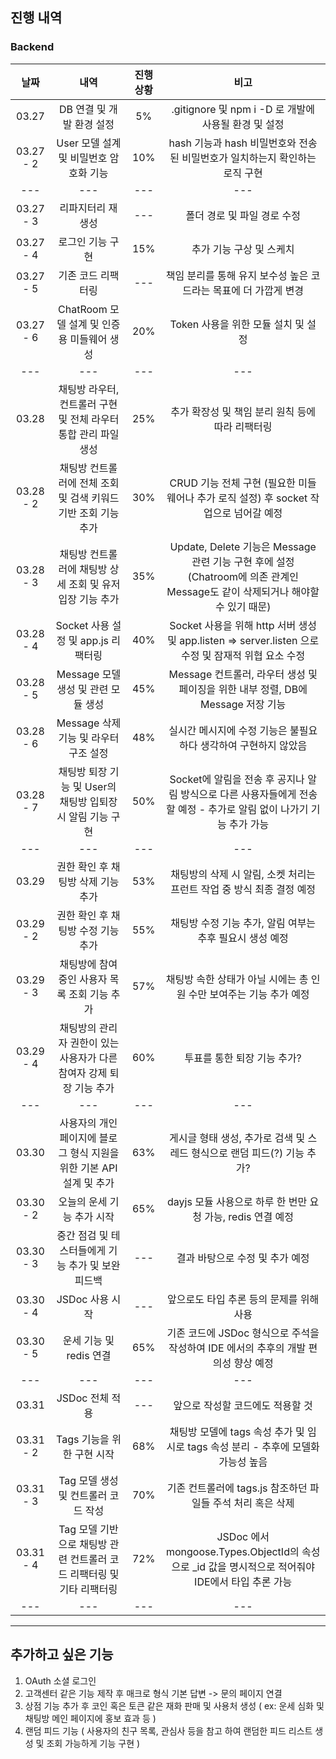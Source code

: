 ## 진행 내역

### Backend

|날짜|내역|진행 상황|비고|
|:---:|:---:|:---:|:---:|
|03.27|DB 연결 및 개발 환경 설정|5%|.gitignore 및 npm i -D 로 개발에 사용될 환경 및 설정|
|03.27 - 2|User 모델 설계 및 비밀번호 암호화 기능|10%|hash 기능과 hash 비밀번호와 전송된 비밀번호가 일치하는지 확인하는 로직 구현|
|---|---|---|---|
|03.27 - 3|리파지터리 재생성|---|폴더 경로 및 파일 경로 수정|
|03.27 - 4|로그인 기능 구현|15%|추가 기능 구상 및 스케치| 
|03.27 - 5|기존 코드 리팩터링|---|책임 분리를 통해 유지 보수성 높은 코드라는 목표에 더 가깝게 변경|
|03.27 - 6|ChatRoom 모델 설계 및 인증용 미들웨어 생성|20%|Token 사용을 위한 모듈 설치 및 설정|
|---|---|---|---|
|03.28|채팅방 라우터, 컨트롤러 구현 및 전체 라우터 통합 관리 파일 생성|25%|추가 확장성 및 책임 분리 원칙 등에 따라 리팩터링|
|03.28 - 2|채팅방 컨트롤러에 전체 조회 및 검색 키워드 기반 조회 기능 추가|30%|CRUD 기능 전체 구현 (필요한 미들웨어나 추가 로직 설정) 후 socket 작업으로 넘어갈 예정|
|03.28 - 3|채팅방 컨트롤러에 채팅방 상세 조회 및 유저 입장 기능 추가|35%|Update, Delete 기능은 Message 관련 기능 구현 후에 설정 (Chatroom에 의존 관계인 Message도 같이 삭제되거나 해야할 수 있기 때문)|
|03.28 - 4|Socket 사용 설정 및 app.js 리팩터링|40%|Socket 사용을 위해 http 서버 생성 및 app.listen => server.listen 으로 수정 및 잠재적 위협 요소 수정|
|03.28 - 5|Message 모델 생성 및 관련 모듈 생성|45%|Message 컨트롤러, 라우터 생성 및 페이징을 위한 내부 정렬, DB에 Message 저장 기능|
|03.28 - 6|Message 삭제 기능 및 라우터 구조 설정|48%|실시간 메시지에 수정 기능은 불필요하다 생각하여 구현하지 않았음| 
|03.28 - 7|채팅방 퇴장 기능 및 User의 채팅방 입퇴장 시 알림 기능 구현|50%|Socket에 알림을 전송 후 공지나 알림 방식으로 다른 사용자들에게 전송할 예정 - 추가로 알림 없이 나가기 기능 추가 가능|
|---|---|---|---|
|03.29|권한 확인 후 채팅방 삭제 기능 추가|53%|채팅방의 삭제 시 알림, 소켓 처리는 프런트 작업 중 방식 최종 결정 예정|
|03.29 - 2|권한 확인 후 채팅방 수정 기능 추가|55%|채팅방 수정 기능 추가, 알림 여부는 추후 필요시 생성 예정|
|03.29 - 3|채팅방에 참여중인 사용자 목록 조회 기능 추가|57%|채팅방 속한 상태가 아닐 시에는 총 인원 수만 보여주는 기능 추가 예정|
|03.29 - 4|채팅방의 관리자 권한이 있는 사용자가 다른 참여자 강제 퇴장 기능 추가|60%|투표를 통한 퇴장 기능 추가?|
|---|---|---|---|
|03.30|사용자의 개인 페이지에 블로그 형식 지원을 위한 기본 API 설계 및 추가|63%|게시글 형태 생성, 추가로 검색 및 스레드 형식으로 랜덤 피드(?) 기능 추가?|
|03.30 - 2|오늘의 운세 기능 추가 시작|65%|dayjs 모듈 사용으로 하루 한 번만 요청 가능, redis 연결 예정|
|03.30 - 3|중간 점검 및 테스터들에게 기능 추가 및 보완 피드백|---|결과 바탕으로 수정 및 추가 예정|
|03.30 - 4|JSDoc 사용 시작|---|앞으로도 타입 추론 등의 문제를 위해 사용|
|03.30 - 5|운세 기능 및 redis 연결|65%|기존 코드에 JSDoc 형식으로 주석을 작성하여 IDE 에서의 추후의 개발 편의성 향상 예정|
|---|---|---|---|
|03.31|JSDoc 전체 적용|---|앞으로 작성할 코드에도 적용할 것|
|03.31 - 2|Tags 기능을 위한 구현 시작|68%|채팅방 모델에 tags 속성 추가 및 임시로 tags 속성 분리 - 추후에 모델화 가능성 높음|
|03.31 - 3|Tag 모델 생성 및 컨트롤러 코드 작성|70%|기존 컨트롤러에 tags.js 참조하던 파일들 주석 처리 혹은 삭제|
|03.31 - 4|Tag 모델 기반으로 채팅방 관련 컨트롤러 코드 리팩터링 및 기타 리팩터링|72%|JSDoc 에서 mongoose.Types.ObjectId의 속성으로 _id 값을 명시적으로 적어줘야 IDE에서 타입 추론 가능|
|---|---|---|---|



---

## 추가하고 싶은 기능
1. OAuth 소셜 로그인
2. 고객센터 같은 기능 제작 후 매크로 형식 기본 답변 -> 문의 페이지 연결
3. 상점 기능 추가 후 코인 혹은 토큰 같은 재화 판매 및 사용처 생성 ( ex: 운세 심화 및 채팅방 메인 페이지에 홍보 효과 등 )
4. 랜덤 피드 기능 ( 사용자의 친구 목록, 관심사 등을 참고 하여 랜덤한 피드 리스트 생성 및 조회 가능하게 기능 구현 )



